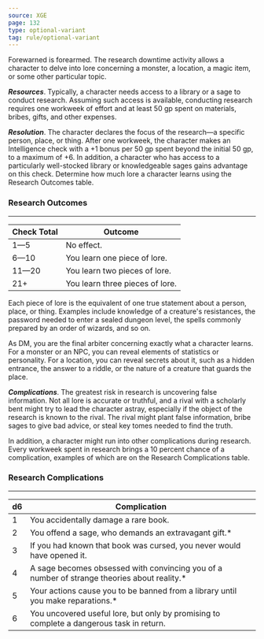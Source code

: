 ```yaml
---
source: XGE
page: 132
type: optional-variant
tag: rule/optional-variant
---
```


Forewarned is forearmed. The research downtime activity allows a character to delve into lore concerning a monster, a location, a magic item, or some other particular topic.

**_Resources_**. Typically, a character needs access to a library or a sage to conduct research. Assuming such access is available, conducting research requires one workweek of effort and at least 50 gp spent on materials, bribes, gifts, and other expenses.

**_Resolution_**. The character declares the focus of the research—a specific person, place, or thing. After one workweek, the character makes an Intelligence check with a +1 bonus per 50 gp spent beyond the initial 50 gp, to a maximum of +6. In addition, a character who has access to a particularly well-stocked library or knowledgeable sages gains advantage on this check. Determine how much lore a character learns using the Research Outcomes table.

### Research Outcomes
---
|Check Total|Outcome|
|---|-----------|
|1—5|No effect.|
|6—10|You learn one piece of lore.|
|11—20|You learn two pieces of lore.|
|21+|You learn three pieces of lore.|

Each piece of lore is the equivalent of one true statement about a person, place, or thing. Examples include knowledge of a creature's resistances, the password needed to enter a sealed dungeon level, the spells commonly prepared by an order of wizards, and so on.

As DM, you are the final arbiter concerning exactly what a character learns. For a monster or an NPC, you can reveal elements of statistics or personality. For a location, you can reveal secrets about it, such as a hidden entrance, the answer to a riddle, or the nature of a creature that guards the place.

**_Complications_**. The greatest risk in research is uncovering false information. Not all lore is accurate or truthful, and a rival with a scholarly bent might try to lead the character astray, especially if the object of the research is known to the rival. The rival might plant false information, bribe sages to give bad advice, or steal key tomes needed to find the truth.

In addition, a character might run into other complications during research. Every workweek spent in research brings a 10 percent chance of a complication, examples of which are on the Research Complications table.

### Research Complications
---
|d6|Complication|
|---|-----------|
|1|You accidentally damage a rare book.|
|2|You offend a sage, who demands an extravagant gift.*|
|3|If you had known that book was cursed, you never would have opened it.|
|4|A sage becomes obsessed with convincing you of a number of strange theories about reality.*|
|5|Your actions cause you to be banned from a library until you make reparations.*|
|6|You uncovered useful lore, but only by promising to complete a dangerous task in return.|

